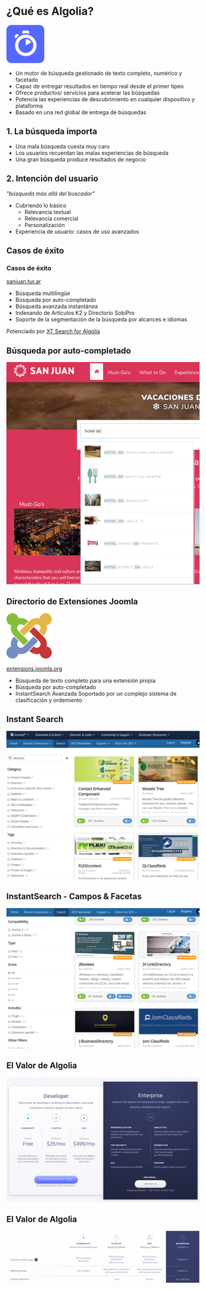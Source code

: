 # ¿Qué es Algolia?  <!-- .slide: class="" -->

![¿Qué es Algolia?](images/05-who/algolia-blue-mark.svg) <!-- .element: style="width: 10%" -->

- Un motor de búsqueda gestionado de texto completo, numérico y facetado<!-- .element: class="small" -->
- Capaz de entregar resultados en tiempo real desde el primer tipeo<!-- .element: class="small" -->
- Ofrece productos/ servicios para acelerar las búsquedas<!-- .element: class="small" -->
- Potencia las experiencias de descubrimiento en cualquier dispositivo y plataforma<!-- .element: class="small" -->
- Basado en una red global de entrega de búsquedas<!-- .element: class="small" -->


## 1. La búsqueda importa <i class="fas fa-search-dollar"></i> <!-- .slide: class=" plain" -->

- Una mala búsqueda cuesta muy caro
- Los usuarios recuerdan las malas experiencias de búsqueda
- Una gran búsqueda produce resultados de negocio


## 2. Intención del usuario <!-- .slide: class=" plain" -->

_"búsqueda más allá del buscador"_

- Cubriendo lo básico <i class="far fa-check-square"></i>
    - Relevancia textual
    - Relevancia comercial
    - Personalización
- Experiencia de usuario: casos de uso avanzados <i class="far fa-check-square"></i>


## Casos de éxito


### Casos de éxito

[sanjuan.tur.ar](https://sanjuan.tur.ar/en/)

- Búsqueda multilingüe <!-- .element: class="small" -->
- Búsqueda por auto-completado <!--.element: class="small" -->
- Búsqueda avanzada instantánea  <!--.element: class="small" -->
- Indexando de Artículos K2 y Directorio SobiPro<!-- .element: class="small" -->
- Soporte de la segmentación de la búsqueda por alcances e idiomas <!-- .element: class="small" -->

Potenciado por [XT Search for Algolia](https://www.extly.com/xt-search-for-joomla.html)


## Búsqueda por auto-completado

![SanJuan Turismo - Búsqueda por auto-completado](images/10-what/sanjuan-autocomplete.png)


## Directorio de Extensiones Joomla

![¿Qué es Algolia?](images/05-who/Joomla-isologo.svg) <!-- .element: style="width: 10%" -->

[extensions.joomla.org](https://extensions.joomla.org)

- Búsqueda de texto completo para una extensión propia<!-- .element: class="small" -->
- Búsqueda por auto-completado<!-- .element: class="small" -->
- InstantSearch Avanzada<!-- .element: class="small" -->
Soportado por un complejo sistema de clasificación y ordemiento<!-- .element: class="small" -->


## Instant Search

![JED - InstantSearch](images/10-what/jed-search-InstantSearch.png)


## InstantSearch - Campos & Facetas

![JED - InstantSearch](images/10-what/jed-search-InstantSearch2.png)


## El Valor <i class="fas fa-dollar-sign"></i> de Algolia

![Algolia Pricing](images/10-what/algolia-pricing.png) <!-- .element: style="width: 90%" -->


## El Valor <i class="fas fa-dollar-sign"></i> de Algolia

![Algolia Pricing](images/10-what/algolia-pricing2.png) <!-- .element: style="width: 90%" -->
